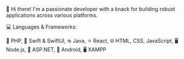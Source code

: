 👋 Hi there! I'm a passionate developer with a knack for building robust applications across various platforms.

💻 Languages & Frameworks:

🐘 PHP,
🍏 Swift & SwiftUI,
☕ Java,
⚛️ React,
🌐 HTML, CSS, JavaScript,
🖥️ Node.js,
🔷 ASP.NET,
🤖 Android,
🖥️ XAMPP



